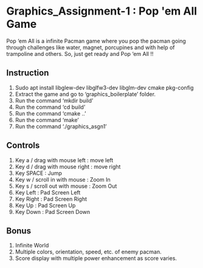 # Graphics_Assignment-1 : Pop 'em All Game
Pop ‘em All is a infinite Pacman game where you pop the pacman going through challenges
like water, magnet, porcupines and with help of trampoline and others. So, just get ready
and Pop ‘em All !!

## Instruction
1. Sudo apt install libglew-dev libglfw3-dev libglm-dev cmake pkg-config
2. Extract the game and go to ‘graphics_boilerplate’ folder.
3. Run the command ‘mkdir build’
4. Run the command ‘cd build’
5. Run the command ‘cmake ..’
6. Run the command ‘make’
7. Run the command ‘./graphics_asgn1’

## Controls
1. Key a / drag with mouse left : move left
2. Key d / drag with mouse right : move right
3. Key SPACE : Jump
4. Key w / scroll in with mouse : Zoom In
5. Key s / scroll out with mouse : Zoom Out
6. Key Left : Pad Screen Left
7. Key Right : Pad Screen Right
8. Key Up : Pad Screen Up
9. Key Down : Pad Screen Down

## Bonus
1. Infinite World
2. Multiple colors, orientation, speed, etc. of enemy pacman.
3. Score display with multiple power enhancement as score varies.
